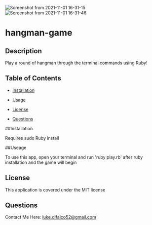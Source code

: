 ![Screenshot from 2021-11-01 16-31-15](https://user-images.githubusercontent.com/81760763/139738361-fbdab35a-d7ab-4c74-8772-267628663f15.png)
![Screenshot from 2021-11-01 16-31-46](https://user-images.githubusercontent.com/81760763/139738378-93c0cbc8-cb0d-4219-9e56-ea3dd4d00e79.png)
# hangman-game

## Description 
  Play a round of hangman through the terminal commands using Ruby!
  
  ## Table of Contents 

- [Installation](#install) 

- [Usage](#useinfo) 

- [License](#license) 

- [Questions](#questions) 

##Installation

Requires sudo Ruby install

##Useage

To use this app, open your terminal and run 'ruby play.rb' after ruby installation and the game will begin

## License 

This application is covered under the MIT license


## Questions 

Contact Me Here: luke.difalco52@gmail.com 
